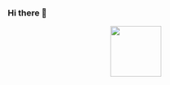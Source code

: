 ### Hi there 👋

<div id="header" align="center">
  <img src="https://media.giphy.com/media/v1.Y2lkPTc5MGI3NjExaHphbGdhazB1MGY3aHdtamJsc2NtM2o4MHpwdmY5dHltZzQyczRpcCZlcD12MV9pbnRlcm5hbF9naWZfYnlfaWQmY3Q9Zw/hnj3fj9zQAVms8zMNg/giphy.gif" width="100"/>
</div>


<!--
**Dessertaa/Dessertaa** is a ✨ _special_ ✨ repository because its `README.md` (this file) appears on your GitHub profile.

Here are some ideas to get you started:

- 🔭 I’m currently working on ...
- 🌱 I’m currently learning ...
- 👯 I’m looking to collaborate on ...
- 🤔 I’m looking for help with ...
- 💬 Ask me about ...
- 📫 How to reach me: ...
- 😄 Pronouns: ...
- ⚡ Fun fact: ...
-->
